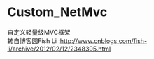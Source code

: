 ﻿# Custom_NetMvc
自定义轻量级MVC框架<br/>
转自博客园Fish Li :http://www.cnblogs.com/fish-li/archive/2012/02/12/2348395.html
